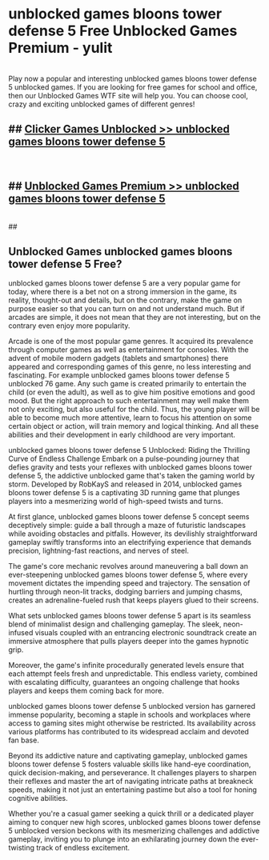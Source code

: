 # unblocked games bloons tower defense 5  Free Unblocked Games Premium - yulit <br>
<br>
Play now a popular and interesting unblocked games bloons tower defense 5 unblocked games. If you are looking for free games for school and office, then our Unblocked Games WTF site will help you. You can choose cool, crazy and exciting unblocked games of different genres!


## ##  [Clicker Games Unblocked >> unblocked games bloons tower defense 5](http://freeplayer.one?title=unblocked_games_bloons_tower_defense_5&ref=UGames)
  <br>

##  ## [Unblocked Games Premium >> unblocked games bloons tower defense 5](http://freeplayer.one?title=unblocked_games_bloons_tower_defense_5&ref=UGames)
  <br>
  ##



## Unblocked Games unblocked games bloons tower defense 5 Free?

unblocked games bloons tower defense 5 are a very popular game for today, where there is a bet not on a strong immersion in the game, its reality, thought-out and details, but on the contrary, make the game on purpose easier so that you can turn on and not understand much. But if arcades are simple, it does not mean that they are not interesting, but on the contrary even enjoy more popularity.

Arcade is one of the most popular game genres. It acquired its prevalence through computer games as well as entertainment for consoles. With the advent of mobile modern gadgets (tablets and smartphones) there appeared and corresponding games of this genre, no less interesting and fascinating. For example unblocked games bloons tower defense 5 unblocked 76 game. Any such game is created primarily to entertain the child (or even the adult), as well as to give him positive emotions and good mood. But the right approach to such entertainment may well make them not only exciting, but also useful for the child. Thus, the young player will be able to become much more attentive, learn to focus his attention on some certain object or action, will train memory and logical thinking. And all these abilities and their development in early childhood are very important.

unblocked games bloons tower defense 5 Unblocked: Riding the Thrilling Curve of Endless Challenge
Embark on a pulse-pounding journey that defies gravity and tests your reflexes with unblocked games bloons tower defense 5, the addictive unblocked game that's taken the gaming world by storm. Developed by RobKayS and released in 2014, unblocked games bloons tower defense 5 is a captivating 3D running game that plunges players into a mesmerizing world of high-speed twists and turns.

At first glance, unblocked games bloons tower defense 5 concept seems deceptively simple: guide a ball through a maze of futuristic landscapes while avoiding obstacles and pitfalls. However, its devilishly straightforward gameplay swiftly transforms into an electrifying experience that demands precision, lightning-fast reactions, and nerves of steel.

The game's core mechanic revolves around maneuvering a ball down an ever-steepening unblocked games bloons tower defense 5, where every movement dictates the impending speed and trajectory. The sensation of hurtling through neon-lit tracks, dodging barriers and jumping chasms, creates an adrenaline-fueled rush that keeps players glued to their screens.

What sets unblocked games bloons tower defense 5 apart is its seamless blend of minimalist design and challenging gameplay. The sleek, neon-infused visuals coupled with an entrancing electronic soundtrack create an immersive atmosphere that pulls players deeper into the games hypnotic grip.

Moreover, the game's infinite procedurally generated levels ensure that each attempt feels fresh and unpredictable. This endless variety, combined with escalating difficulty, guarantees an ongoing challenge that hooks players and keeps them coming back for more.

unblocked games bloons tower defense 5 unblocked version has garnered immense popularity, becoming a staple in schools and workplaces where access to gaming sites might otherwise be restricted. Its availability across various platforms has contributed to its widespread acclaim and devoted fan base.

Beyond its addictive nature and captivating gameplay, unblocked games bloons tower defense 5 fosters valuable skills like hand-eye coordination, quick decision-making, and perseverance. It challenges players to sharpen their reflexes and master the art of navigating intricate paths at breakneck speeds, making it not just an entertaining pastime but also a tool for honing cognitive abilities.

Whether you're a casual gamer seeking a quick thrill or a dedicated player aiming to conquer new high scores, unblocked games bloons tower defense 5 unblocked version beckons with its mesmerizing challenges and addictive gameplay, inviting you to plunge into an exhilarating journey down the ever-twisting track of endless excitement.
